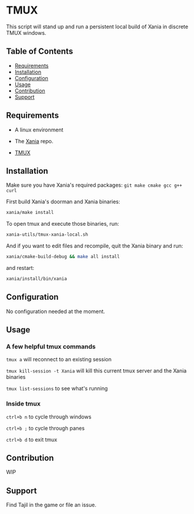 # TMUX

This script will stand up and run a persistent local build of Xania in discrete TMUX windows.

## Table of Contents

- [Requirements](#Requirements)
- [Installation](#Installation)
- [Configuration](#Configuration)
- [Usage](#Usage)
- [Contribution](#Contribution)
- [Support](#Support)

## Requirements

- A linux environment

- The [Xania](https://github.com/mattgodbolt/xania) repo.

- [TMUX](https://github.com/tmux/tmux/wiki)

## Installation

Make sure you have Xania's required packages: `git make cmake gcc g++ curl`

First build Xania's doorman and Xania binaries:

```bash
xania/make install
```

To open tmux and execute those binaries, run:

```bash
xania-utils/tmux-xania-local.sh
```

And if you want to edit files and recompile, quit the Xania binary and run:

```bash
xania/cmake-build-debug && make all install
```

and restart:

```bash
xania/install/bin/xania
```

## Configuration

No configuration needed at the moment.

## Usage

### A few helpful tmux commands

`tmux a` will reconnect to an existing session

`tmux kill-session -t Xania` will kill this current tmux server and the Xania binaries

`tmux list-sessions` to see what's running

### Inside tmux

`ctrl+b n` to cycle through windows

`ctrl+b ;` to cycle through panes

`ctrl+b d` to exit tmux

## Contribution

WIP

## Support

Find Tajil in the game or file an issue.
